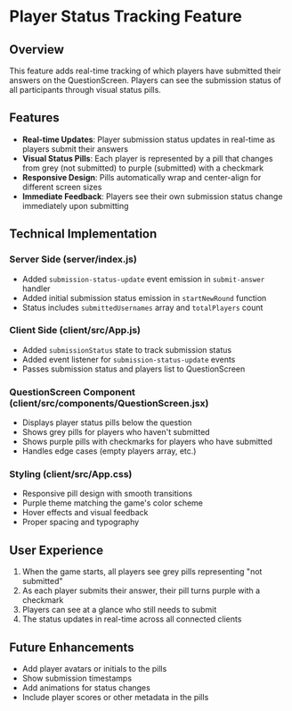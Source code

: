 # Player Status Tracking Feature

## Overview
This feature adds real-time tracking of which players have submitted their answers on the QuestionScreen. Players can see the submission status of all participants through visual status pills.

## Features
- **Real-time Updates**: Player submission status updates in real-time as players submit their answers
- **Visual Status Pills**: Each player is represented by a pill that changes from grey (not submitted) to purple (submitted) with a checkmark
- **Responsive Design**: Pills automatically wrap and center-align for different screen sizes
- **Immediate Feedback**: Players see their own submission status change immediately upon submitting

## Technical Implementation

### Server Side (server/index.js)
- Added `submission-status-update` event emission in `submit-answer` handler
- Added initial submission status emission in `startNewRound` function
- Status includes `submittedUsernames` array and `totalPlayers` count

### Client Side (client/src/App.js)
- Added `submissionStatus` state to track submission status
- Added event listener for `submission-status-update` events
- Passes submission status and players list to QuestionScreen

### QuestionScreen Component (client/src/components/QuestionScreen.jsx)
- Displays player status pills below the question
- Shows grey pills for players who haven't submitted
- Shows purple pills with checkmarks for players who have submitted
- Handles edge cases (empty players array, etc.)

### Styling (client/src/App.css)
- Responsive pill design with smooth transitions
- Purple theme matching the game's color scheme
- Hover effects and visual feedback
- Proper spacing and typography

## User Experience
1. When the game starts, all players see grey pills representing "not submitted"
2. As each player submits their answer, their pill turns purple with a checkmark
3. Players can see at a glance who still needs to submit
4. The status updates in real-time across all connected clients

## Future Enhancements
- Add player avatars or initials to the pills
- Show submission timestamps
- Add animations for status changes
- Include player scores or other metadata in the pills

